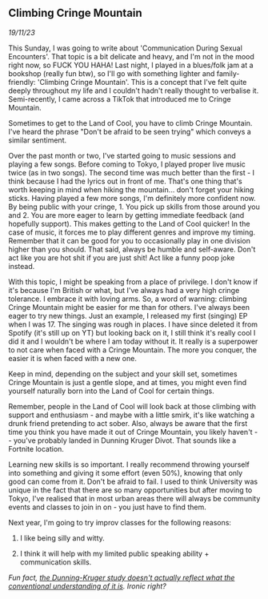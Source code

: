 ## Climbing Cringe Mountain
*19/11/23*

This Sunday, I was going to write about 'Communication During Sexual
Encounters'. That topic is a bit delicate and heavy, and I'm not in the
mood right now, so FUCK YOU HAHA! Last night, I played in a blues/folk
jam at a bookshop (really fun btw), so I'll go with something lighter
and family-friendly: 'Climbing Cringe Mountain'. This is a concept that
I've felt quite deeply throughout my life and I couldn't hadn't really
thought to verbalise it. Semi-recently, I came across a TikTok that
introduced me to Cringe Mountain.

Sometimes to get to the Land of Cool, you have to climb Cringe Mountain.
I've heard the phrase "Don't be afraid to be seen trying" which conveys
a similar sentiment.

Over the past month or two, I've started going to music sessions and
playing a few songs. Before coming to Tokyo, I played proper live music
twice (as in two songs). The second time was much better than the
first - I think because I had the lyrics out in front of me. That's one
thing that's worth keeping in mind when hiking the mountain... don't
forget your hiking sticks. Having played a few more songs, I\'m
definitely more confident now. By being public with your cringe, 1. You
pick up skills from those around you and 2. You are more eager to learn
by getting immediate feedback (and hopefully support). This makes
getting to the Land of Cool quicker! In the case of music, it forces me
to play different genres and improve my timing. Remember that it can be
good for you to occasionally play in one division higher than you
should. That said, always be humble and self-aware. Don't act like you
are hot shit if you are just shit! Act like a funny poop joke instead.

With this topic, I might be speaking from a place of privilege. I don't
know if it\'s because I'm British or what, but I've always had a very
high cringe tolerance. I embrace it with loving arms. So, a word of
warning: climbing Cringe Mountain might be easier for me than for
others. I've always been eager to try new things. Just an example, I
released my first (singing) EP when I was 17. The singing was rough in
places. I have since deleted it from Spotify (it's still up on YT) but
looking back on it, I still think it\'s really cool I did it and I
wouldn't be where I am today without it. It really is a superpower to
not care when faced with a Cringe Mountain. The more you conquer, the
easier it is when faced with a new one.

Keep in mind, depending on the subject and your skill set, sometimes
Cringe Mountain is just a gentle slope, and at times, you might even
find yourself naturally born into the Land of Cool for certain things.

Remember, people in the Land of Cool will look back at those climbing
with support and enthusiasm - and maybe with a little smirk, it's like
watching a drunk friend pretending to act sober. Also, always be aware
that the first time you think you have made it out of Cringe Mountain,
you likely haven't -- you\'ve probably landed in Dunning Kruger Divot.
That sounds like a Fortnite location.

Learning new skills is so important. I really recommend throwing
yourself into something and giving it some effort (even 50%), knowing
that only good can come from it. Don't be afraid to fail. I used to
think University was unique in the fact that there are so many
opportunities but after moving to Tokyo, I've realised that in most
urban areas there will always be community events and classes to join in
on - you just have to find them.

Next year, I'm going to try improv classes for the following reasons:

1.  I like being silly and witty.

2.  I think it will help with my limited public speaking ability + communication skills.

*Fun fact, [the Dunning-Kruger study doesn't actually reflect what the
conventional understanding of it
is](https://theconversation.com/debunking-the-dunning-kruger-effect-the-least-skilled-people-know-how-much-they-dont-know-but-everyone-thinks-they-are-better-than-average-195527).
Ironic right?*
